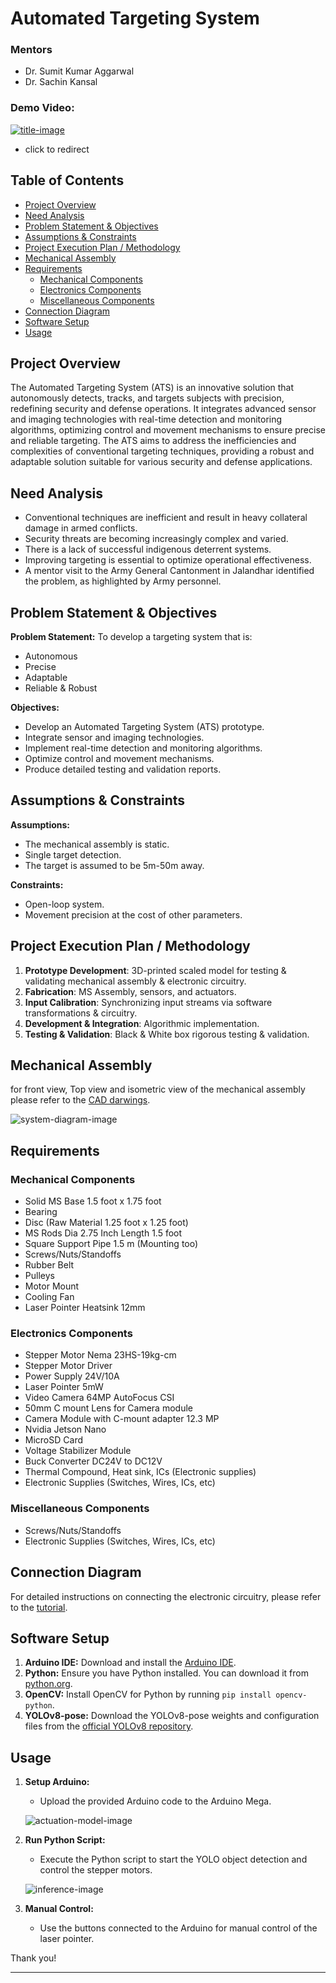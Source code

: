 # Automated Targeting System

### Mentors

- Dr. Sumit Kumar Aggarwal
- Dr. Sachin Kansal

### Demo Video:
   [![title-image](images/panel.png)](https://www.youtube.com/shorts/NITKZo-mhZE)
- click to redirect

## Table of Contents

- [Project Overview](#project-overview)
- [Need Analysis](#need-analysis)
- [Problem Statement & Objectives](#problem-statement--objectives)
- [Assumptions & Constraints](#assumptions--constraints)
- [Project Execution Plan / Methodology](#project-execution-plan--methodology)
- [Mechanical Assembly](#mechanical-assembly)
- [Requirements](#requirements)
  - [Mechanical Components](#mechanical-components)
  - [Electronics Components](#electronics-components)
  - [Miscellaneous Components](#miscellaneous-components)
- [Connection Diagram](#connection-diagram)
- [Software Setup](#software-setup)
- [Usage](#usage)

## Project Overview

The Automated Targeting System (ATS) is an innovative solution that autonomously detects, tracks, and targets subjects with precision, redefining security and defense operations. It integrates advanced sensor and imaging technologies with real-time detection and monitoring algorithms, optimizing control and movement mechanisms to ensure precise and reliable targeting. The ATS aims to address the inefficiencies and complexities of conventional targeting techniques, providing a robust and adaptable solution suitable for various security and defense applications.

## Need Analysis

- Conventional techniques are inefficient and result in heavy collateral damage in armed conflicts.
- Security threats are becoming increasingly complex and varied.
- There is a lack of successful indigenous deterrent systems.
- Improving targeting is essential to optimize operational effectiveness.
- A mentor visit to the Army General Cantonment in Jalandhar identified the problem, as highlighted by Army personnel.

## Problem Statement & Objectives

**Problem Statement:**
To develop a targeting system that is:
- Autonomous
- Precise
- Adaptable
- Reliable & Robust

**Objectives:**
- Develop an Automated Targeting System (ATS) prototype.
- Integrate sensor and imaging technologies.
- Implement real-time detection and monitoring algorithms.
- Optimize control and movement mechanisms.
- Produce detailed testing and validation reports.

## Assumptions & Constraints

**Assumptions:**
- The mechanical assembly is static.
- Single target detection.
- The target is assumed to be 5m-50m away.

**Constraints:**
- Open-loop system.
- Movement precision at the cost of other parameters.

## Project Execution Plan / Methodology

1. **Prototype Development**: 3D-printed scaled model for testing & validating mechanical assembly & electronic circuitry.
2. **Fabrication**: MS Assembly, sensors, and actuators.
3. **Input Calibration**: Synchronizing input streams via software transformations & circuitry.
4. **Development & Integration**: Algorithmic implementation.
5. **Testing & Validation**: Black & White box rigorous testing & validation.

## Mechanical Assembly

for front view, Top view and isometric view of the mechanical assembly please refer to the [CAD darwings](doc/CAD_final.pdf).

![system-diagram-image](images/chart.png)

## Requirements

### Mechanical Components

- Solid MS Base 1.5 foot x 1.75 foot
- Bearing
- Disc (Raw Material 1.25 foot x 1.25 foot)
- MS Rods Dia 2.75 Inch Length 1.5 foot
- Square Support Pipe 1.5 m (Mounting too)
- Screws/Nuts/Standoffs
- Rubber Belt
- Pulleys
- Motor Mount
- Cooling Fan
- Laser Pointer Heatsink 12mm

### Electronics Components

- Stepper Motor Nema 23HS-19kg-cm
- Stepper Motor Driver
- Power Supply 24V/10A
- Laser Pointer 5mW
- Video Camera 64MP AutoFocus CSI
- 50mm C mount Lens for Camera module
- Camera Module with C-mount adapter 12.3 MP
- Nvidia Jetson Nano
- MicroSD Card
- Voltage Stabilizer Module
- Buck Converter DC24V to DC12V
- Thermal Compound, Heat sink, ICs (Electronic supplies)
- Electronic Supplies (Switches, Wires, ICs, etc)

### Miscellaneous Components

- Screws/Nuts/Standoffs
- Electronic Supplies (Switches, Wires, ICs, etc)

## Connection Diagram

For detailed instructions on connecting the electronic circuitry, please refer to the [tutorial](doc/Tutorial.pdf).

## Software Setup

1. **Arduino IDE:** Download and install the [Arduino IDE](https://www.arduino.cc/en/software).
2. **Python:** Ensure you have Python installed. You can download it from [python.org](https://www.python.org/downloads/).
3. **OpenCV:** Install OpenCV for Python by running `pip install opencv-python`.
4. **YOLOv8-pose:** Download the YOLOv8-pose weights and configuration files from the [official YOLOv8 repository](https://github.com/ultralytics/ultralytics).


## Usage

1. **Setup Arduino:**
   - Upload the provided Arduino code to the Arduino Mega.

   ![actuation-model-image](images/actuation_arduino.png)

2. **Run Python Script:**
   - Execute the Python script to start the YOLO object detection and control the stepper motors.

   ![inference-image](images/inference.png)


3. **Manual Control:**
   - Use the buttons connected to the Arduino for manual control of the laser pointer.


Thank you!

---

